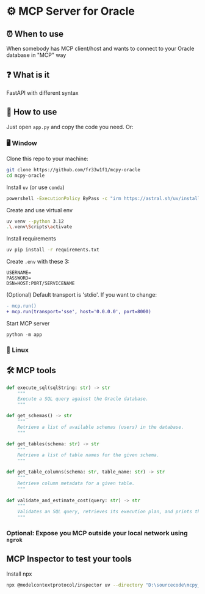 # ⚙️ MCP Server for Oracle

## ⏰ When to use
When somebody has MCP client/host and wants to connect to your Oracle database in "MCP" way

## ❓ What is it
FastAPI with different syntax

## 🚀 How to use
Just open `app.py` and copy the code you need. Or:
### 🖥️ Window

Clone this repo to your machine:
```bash
git clone https://github.com/fr33w1f1/mcpy-oracle
cd mcpy-oracle
```

Install `uv` (or use `conda`)
```bash
powershell -ExecutionPolicy ByPass -c "irm https://astral.sh/uv/install.ps1 | iex"
```

Create and use virtual env
```bash
uv venv --python 3.12
.\.venv\Scripts\activate
```
Install requirements
```bash 
uv pip install -r requirements.txt 
```
Create `.env` with these 3:
```
USERNAME=
PASSWORD=
DSN=HOST:PORT/SERVICENAME
```

(Optional) Default transport is 'stdio'. If you want to change:
```diff
- mcp.run()
+ mcp.run(transport='sse', host='0.0.0.0', port=8000)
```

Start MCP server
```
python -m app
```

### 🐧 Linux

## 🛠 MCP tools
```python
def execute_sql(sqlString: str) -> str
    """
    Execute a SQL query against the Oracle database.
    """

def get_schemas() -> str
    """
    Retrieve a list of available schemas (users) in the database.
    """

def get_tables(schema: str) -> str
    """
    Retrieve a list of table names for the given schema.
    """

def get_table_columns(schema: str, table_name: str) -> str
    """
    Retrieve column metadata for a given table.
    """
    
def validate_and_estimate_cost(query: str) -> str
    """
    Validates an SQL query, retrieves its execution plan, and prints the estimated cost.
    """
```

### Optional: Expose you MCP outside your local network using `ngrok`

## MCP Inspector to test your tools
Install npx

```bash
npx @modelcontextprotocol/inspector uv --directory "D:\sourcecode\mcpy_server" run -m mcpy_server.app
```
